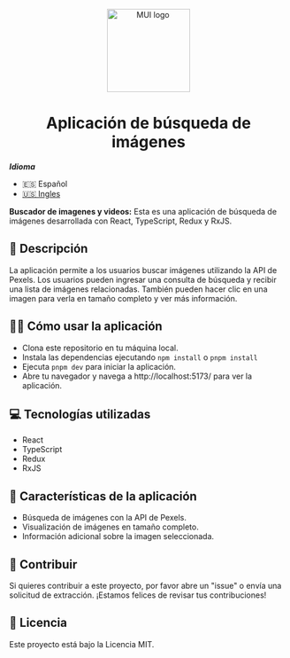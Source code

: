 <p align="center">
  <a href="#" rel="noopener" target="_blank"><img width="150" src="https://i.postimg.cc/BnTxwD5w/logo-images.png" alt="MUI logo"></a>
</p>

<h1 align="center">Aplicación de búsqueda de imágenes</h1>

**_Idioma_**

- 🇪🇸 Español
- [🇺🇸 Ingles](https://github.com/wdavidcalsin/mui-theme-pack)

**Buscador de imagenes y videos:** Esta es una aplicación de búsqueda de imágenes desarrollada con React, TypeScript, Redux y RxJS.

## 📝 Descripción

La aplicación permite a los usuarios buscar imágenes utilizando la API de Pexels. Los usuarios pueden ingresar una consulta de búsqueda y recibir una lista de imágenes relacionadas. También pueden hacer clic en una imagen para verla en tamaño completo y ver más información.

## 👨‍💻 Cómo usar la aplicación

- Clona este repositorio en tu máquina local.
- Instala las dependencias ejecutando `npm install` o `pnpm install`
- Ejecuta `pnpm dev` para iniciar la aplicación.
- Abre tu navegador y navega a http://localhost:5173/ para ver la aplicación.

## 💻 Tecnologías utilizadas

- React
- TypeScript
- Redux
- RxJS

## 🌟 Características de la aplicación

- Búsqueda de imágenes con la API de Pexels.
- Visualización de imágenes en tamaño completo.
- Información adicional sobre la imagen seleccionada.

## 🤝 Contribuir

Si quieres contribuir a este proyecto, por favor abre un "issue" o envía una solicitud de extracción. ¡Estamos felices de revisar tus contribuciones!

## 📄 Licencia

Este proyecto está bajo la Licencia MIT.
